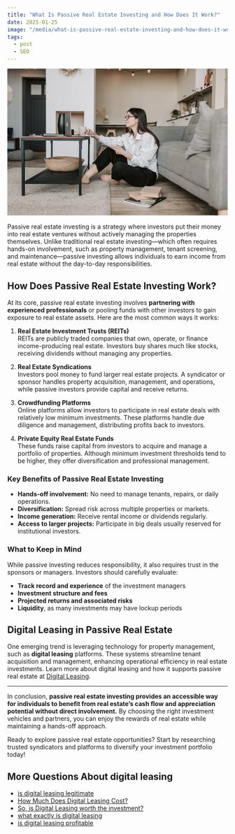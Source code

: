 ```yaml
---
title: "What Is Passive Real Estate Investing and How Does It Work?"
date: 2025-01-25
image: "/media/what-is-passive-real-estate-investing-and-how-does-it-work.webp"
tags:
  - post
  - SEO
---
```


![What Is Passive Real Estate Investing and How Does It Work?](/media/what-is-passive-real-estate-investing-and-how-does-it-work.webp)

Passive real estate investing is a strategy where investors put their money into real estate ventures without actively managing the properties themselves. Unlike traditional real estate investing—which often requires hands-on involvement, such as property management, tenant screening, and maintenance—passive investing allows individuals to earn income from real estate without the day-to-day responsibilities.

## How Does Passive Real Estate Investing Work?

At its core, passive real estate investing involves **partnering with experienced professionals** or pooling funds with other investors to gain exposure to real estate assets. Here are the most common ways it works:

1. **Real Estate Investment Trusts (REITs)**  
   REITs are publicly traded companies that own, operate, or finance income-producing real estate. Investors buy shares much like stocks, receiving dividends without managing any properties.

2. **Real Estate Syndications**  
   Investors pool money to fund larger real estate projects. A syndicator or sponsor handles property acquisition, management, and operations, while passive investors provide capital and receive returns.

3. **Crowdfunding Platforms**  
   Online platforms allow investors to participate in real estate deals with relatively low minimum investments. These platforms handle due diligence and management, distributing profits back to investors.

4. **Private Equity Real Estate Funds**  
   These funds raise capital from investors to acquire and manage a portfolio of properties. Although minimum investment thresholds tend to be higher, they offer diversification and professional management.

### Key Benefits of Passive Real Estate Investing

- **Hands-off involvement:** No need to manage tenants, repairs, or daily operations.
- **Diversification:** Spread risk across multiple properties or markets.
- **Income generation:** Receive rental income or dividends regularly.
- **Access to larger projects:** Participate in big deals usually reserved for institutional investors.

### What to Keep in Mind

While passive investing reduces responsibility, it also requires trust in the sponsors or managers. Investors should carefully evaluate:

- **Track record and experience** of the investment managers  
- **Investment structure and fees**  
- **Projected returns and associated risks**  
- **Liquidity**, as many investments may have lockup periods

## Digital Leasing in Passive Real Estate

One emerging trend is leveraging technology for property management, such as **digital leasing** platforms. These systems streamline tenant acquisition and management, enhancing operational efficiency in real estate investments. Learn more about digital leasing and how it supports passive real estate at [Digital Leasing](https://curiouslists.com/posts/digital-leasing).

---

In conclusion, **passive real estate investing provides an accessible way for individuals to benefit from real estate’s cash flow and appreciation potential without direct involvement.** By choosing the right investment vehicles and partners, you can enjoy the rewards of real estate while maintaining a hands-off approach.

Ready to explore passive real estate opportunities? Start by researching trusted syndicators and platforms to diversify your investment portfolio today!

## More Questions About digital leasing

- [is digital leasing legitimate](/posts/is-digital-leasing-legitimate)
- [How Much Does Digital Leasing Cost?](/posts/how-much-does-digital-leasing-cost)
- [So, is Digital Leasing worth the investment?](/posts/so-is-digital-leasing-worth-the-investment)
- [what exactly is digital leasing](/posts/what-exactly-is-digital-leasing)
- [is digital leasing profitable](/posts/is-digital-leasing-profitable)
